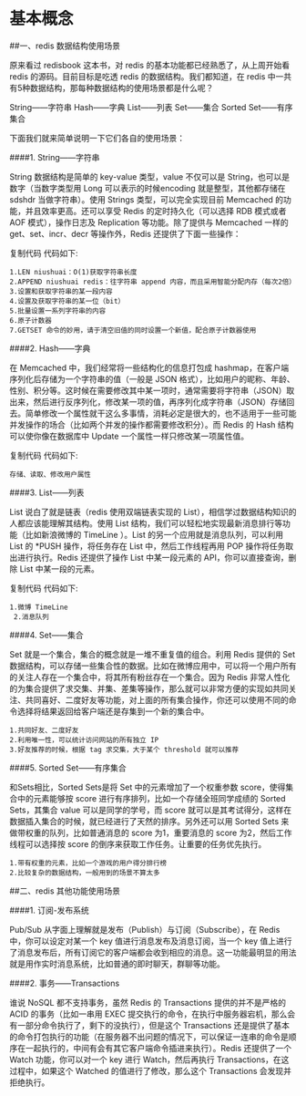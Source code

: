 # 基本概念

##一、redis 数据结构使用场景

原来看过 redisbook 这本书，对 redis 的基本功能都已经熟悉了，从上周开始看 redis 的源码。目前目标是吃透 redis 的数据结构。我们都知道，在 redis 中一共有5种数据结构，那每种数据结构的使用场景都是什么呢？

String——字符串
Hash——字典
List——列表
Set——集合
Sorted Set——有序集合

下面我们就来简单说明一下它们各自的使用场景：

####1. String——字符串

String 数据结构是简单的 key-value 类型，value 不仅可以是 String，也可以是数字（当数字类型用 Long 可以表示的时候encoding 就是整型，其他都存储在 sdshdr 当做字符串）。使用 Strings 类型，可以完全实现目前 Memcached 的功能，并且效率更高。还可以享受 Redis 的定时持久化（可以选择 RDB 模式或者 AOF 模式），操作日志及 Replication 等功能。除了提供与 Memcached 一样的 get、set、incr、decr 等操作外，Redis 还提供了下面一些操作：


复制代码 代码如下:

```
1.LEN niushuai：O(1)获取字符串长度
2.APPEND niushuai redis：往字符串 append 内容，而且采用智能分配内存（每次2倍）
3.设置和获取字符串的某一段内容
4.设置及获取字符串的某一位（bit）
5.批量设置一系列字符串的内容
6.原子计数器
7.GETSET 命令的妙用，请于清空旧值的同时设置一个新值，配合原子计数器使用
```


####2. Hash——字典

在 Memcached 中，我们经常将一些结构化的信息打包成 hashmap，在客户端序列化后存储为一个字符串的值（一般是 JSON 格式），比如用户的昵称、年龄、性别、积分等。这时候在需要修改其中某一项时，通常需要将字符串（JSON）取出来，然后进行反序列化，修改某一项的值，再序列化成字符串（JSON）存储回去。简单修改一个属性就干这么多事情，消耗必定是很大的，也不适用于一些可能并发操作的场合（比如两个并发的操作都需要修改积分）。而 Redis 的 Hash 结构可以使你像在数据库中 Update 一个属性一样只修改某一项属性值。


复制代码 代码如下:

```
存储、读取、修改用户属性
```


####3. List——列表

List 说白了就是链表（redis 使用双端链表实现的 List），相信学过数据结构知识的人都应该能理解其结构。使用 List 结构，我们可以轻松地实现最新消息排行等功能（比如新浪微博的 TimeLine ）。List 的另一个应用就是消息队列，可以利用 List 的 *PUSH 操作，将任务存在 List 中，然后工作线程再用 POP 操作将任务取出进行执行。Redis 还提供了操作 List 中某一段元素的 API，你可以直接查询，删除 List 中某一段的元素。


复制代码 代码如下:

```
1.微博 TimeLine
 2.消息队列
```


####4. Set——集合

Set 就是一个集合，集合的概念就是一堆不重复值的组合。利用 Redis 提供的 Set 数据结构，可以存储一些集合性的数据。比如在微博应用中，可以将一个用户所有的关注人存在一个集合中，将其所有粉丝存在一个集合。因为 Redis 非常人性化的为集合提供了求交集、并集、差集等操作，那么就可以非常方便的实现如共同关注、共同喜好、二度好友等功能，对上面的所有集合操作，你还可以使用不同的命令选择将结果返回给客户端还是存集到一个新的集合中。
```
1.共同好友、二度好友
2.利用唯一性，可以统计访问网站的所有独立 IP
3.好友推荐的时候，根据 tag 求交集，大于某个 threshold 就可以推荐
```
####5. Sorted Set——有序集合

和Sets相比，Sorted Sets是将 Set 中的元素增加了一个权重参数 score，使得集合中的元素能够按 score 进行有序排列，比如一个存储全班同学成绩的 Sorted Sets，其集合 value 可以是同学的学号，而 score 就可以是其考试得分，这样在数据插入集合的时候，就已经进行了天然的排序。另外还可以用 Sorted Sets 来做带权重的队列，比如普通消息的 score 为1，重要消息的 score 为2，然后工作线程可以选择按 score 的倒序来获取工作任务。让重要的任务优先执行。
```
1.带有权重的元素，比如一个游戏的用户得分排行榜
2.比较复杂的数据结构，一般用到的场景不算太多
```
##二、redis 其他功能使用场景

####1. 订阅-发布系统

Pub/Sub 从字面上理解就是发布（Publish）与订阅（Subscribe），在 Redis 中，你可以设定对某一个 key 值进行消息发布及消息订阅，当一个 key 值上进行了消息发布后，所有订阅它的客户端都会收到相应的消息。这一功能最明显的用法就是用作实时消息系统，比如普通的即时聊天，群聊等功能。

####2. 事务——Transactions

谁说 NoSQL 都不支持事务，虽然 Redis 的 Transactions 提供的并不是严格的 ACID 的事务（比如一串用 EXEC 提交执行的命令，在执行中服务器宕机，那么会有一部分命令执行了，剩下的没执行），但是这个 Transactions 还是提供了基本的命令打包执行的功能（在服务器不出问题的情况下，可以保证一连串的命令是顺序在一起执行的，中间有会有其它客户端命令插进来执行）。Redis 还提供了一个 Watch 功能，你可以对一个 key 进行 Watch，然后再执行 Transactions，在这过程中，如果这个 Watched 的值进行了修改，那么这个 Transactions 会发现并拒绝执行。
